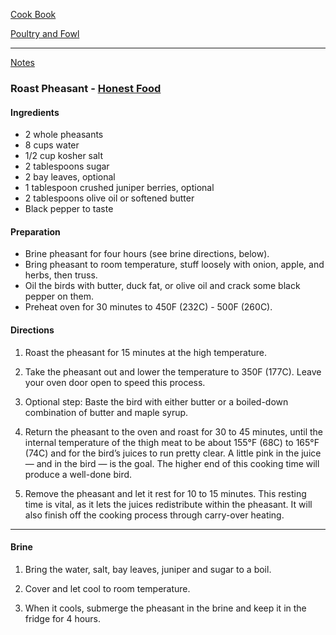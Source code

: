 [Cook Book](https://github.com/vmsmith/CookBook/blob/master/README.md)

[Poultry and Fowl](https://github.com/vmsmith/CookBook/blob/master/poultry_fowl.md)  

-----  

[Notes](https://github.com/vmsmith/CookBook/blob/master/notes.md)

### Roast Pheasant - [Honest Food](https://honest-food.net/roast-pheasant-recipe/)    

#### Ingredients  

* 2 whole pheasants
* 8 cups water
* 1/2 cup kosher salt
* 2 tablespoons sugar
* 2 bay leaves, optional
* 1 tablespoon crushed juniper berries, optional
* 2 tablespoons olive oil or softened butter
* Black pepper to taste

#### Preparation  
* Brine pheasant for four hours (see brine directions, below).  
* Bring pheasant to room temperature, stuff loosely with onion, apple, and herbs, then truss.  
* Oil the birds with butter, duck fat, or olive oil and crack some black pepper on them.  
* Preheat oven for 30 minutes to 450F (232C) - 500F (260C).

#### Directions  

1. Roast the pheasant for 15 minutes at the high temperature. 

2. Take the pheasant out and lower the temperature to 350F (177C). Leave your oven door open to speed this process.  

3. Optional step: Baste the bird with either butter or a boiled-down combination of butter and maple syrup.  

4. Return the pheasant to the oven and roast for 30 to 45 minutes, until the internal temperature of the thigh meat to be about 155°F (68C) to 165°F (74C) and for the bird’s juices to run pretty clear. A little pink in the juice — and in the bird — is the goal. The higher end of this cooking time will produce a well-done bird.  

5. Remove the pheasant and let it rest for 10 to 15 minutes. This resting time is vital, as it lets the juices redistribute within the pheasant. It will also finish off the cooking process through carry-over heating.

-----

#### Brine  

1. Bring the water, salt, bay leaves, juniper and sugar to a boil.  

2. Cover and let cool to room temperature. 

3. When it cools, submerge the pheasant in the brine and keep it in the fridge for 4 hours. 
